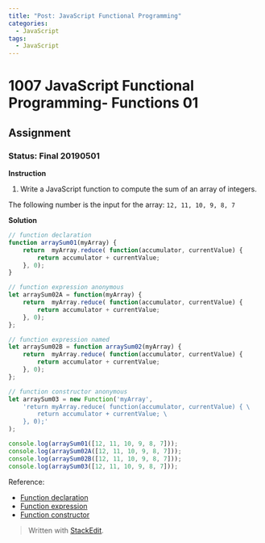 ```yaml
---
title: "Post: JavaScript Functional Programming"
categories:
  - JavaScript
tags:
  - JavaScript
---
```


# 1007 JavaScript Functional Programming- Functions 01
## Assignment
### Status: Final 20190501

**Instruction**
 1. Write a JavaScript function to compute the sum of an array of integers.

The following number is the input for the array: `12, 11, 10, 9, 8, 7`

**Solution**
```JavaScript
// function declaration
function arraySum01(myArray) {
	return  myArray.reduce( function(accumulator, currentValue) {
		return accumulator + currentValue;
	}, 0);
}

// function expression anonymous
let arraySum02A = function(myArray) {
	return  myArray.reduce( function(accumulator, currentValue) {
		return accumulator + currentValue;
	}, 0);
};

// function expression named
let arraySum02B = function arraySum02(myArray) {
	return  myArray.reduce( function(accumulator, currentValue) {
		return accumulator + currentValue;
	}, 0);
};

// function constructor anonymous
let arraySum03 = new Function('myArray',
	'return myArray.reduce( function(accumulator, currentValue) { \
		return accumulator + currentValue; \
	}, 0);'
);

console.log(arraySum01([12, 11, 10, 9, 8, 7]));
console.log(arraySum02A([12, 11, 10, 9, 8, 7]));
console.log(arraySum02B([12, 11, 10, 9, 8, 7]));
console.log(arraySum03([12, 11, 10, 9, 8, 7]));
```

Reference:
- [Function declaration](https://developer.mozilla.org/en-US/docs/Web/JavaScript/Reference/Statements/function)
- [Function expression](https://developer.mozilla.org/en-US/docs/Web/JavaScript/Reference/Operators/function)
- [Function constructor](https://developer.mozilla.org/en-US/docs/Web/JavaScript/Reference/Global_Objects/Function)

> Written with [StackEdit](https://stackedit.io/).
